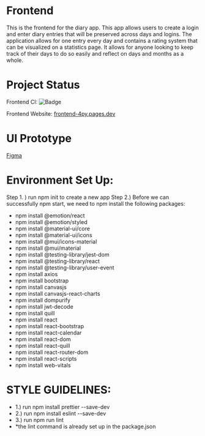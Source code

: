 # Frontend

This is the frontend for the diary app. This app allows users to create a login and enter diary entries that will be preserved across days and logins. The application allows for one entry every day and contains a rating system that can be visualized on a statistics page. It allows for anyone looking to keep track of their days to do so easily and reflect on days and months as a whole.  


# Project Status

Frontend CI: ![Badge](https://github.com/myDiarycp/frontend/actions/workflows/ci.yml/badge.svg)

Frontend Website: [frontend-4py.pages.dev](https://frontend-4py.pages.dev)


# UI Prototype 
[Figma](https://www.figma.com/file/g0mjqMVF5KSStrsPTFlGUc/Prototype?node-id=0%3A1&t=OrI8enNNnr5VR09P-1)

# Environment Set Up:
Step 1. ) run npm init to create a new app
Step 2.) Before we can successfully npm start, we need to npm install the following packages:
- npm install @emotion/react
- npm install @emotion/styled
- npm install @material-ui/core
- npm install @material-ui/icons
- npm install @mui/icons-material
- npm install @mui/material
- npm install @testing-library/jest-dom
- npm install @testing-library/react 
- npm install @testing-library/user-event 
- npm install axios
- npm install bootstrap
- npm install canvasjs
- npm install canvasjs-react-charts 
- npm install dompurify
- npm install jwt-decode
- npm install quill
- npm install react
- npm install react-bootstrap
- npm install react-calendar
- npm install react-dom
- npm install react-quill
- npm install react-router-dom
- npm install react-scripts
- npm install web-vitals

# STYLE GUIDELINES:

- 1.) run npm install prettier --save-dev 
- 2.) run npm install eslint --save-dev
- 3.) run npm run lint
- *the lint command is already set up in the package.json
